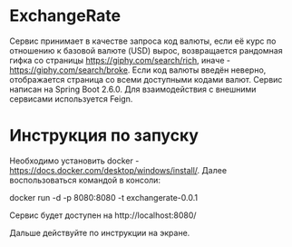 # ExchangeRate
Сервис принимает в качестве запроса код валюты, если её курс по отношению к базовой валюте (USD) вырос, возвращается рандомная гифка со страницы https://giphy.com/search/rich, иначе - https://giphy.com/search/broke. Если код валюты введён неверно, отображается страница со всеми доступными кодами валют. Сервис написан на Spring Boot 2.6.0. Для взаимодействия с внешними сервисами используется Feign.

# Инструкция по запуску

Необходимо установить docker - https://docs.docker.com/desktop/windows/install/. Далее воспользоваться командой в консоли:

docker run -d -p 8080:8080 -t exchangerate-0.0.1 

Сервис будет доступен на http://localhost:8080/

Дальше действуйте по инструкции на экране.
